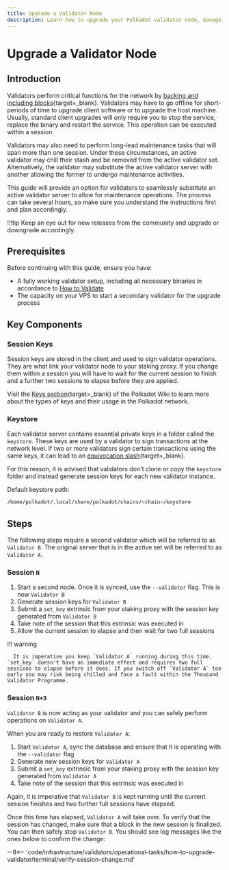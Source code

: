 ```yaml
---
title: Upgrade a Validator Node
description: Learn how to upgrade your Polkadot validator node, manage session keys, and perform seamless server maintenance without disrupting network validation.
---
```


# Upgrade a Validator Node

## Introduction

Validators perform critical functions for the network by [backing and including blocks](https://wiki.polkadot.network/docs/learn-parachains-protocol){target=\_blank}. Validators may have to go offline for short-periods of time to upgrade client software or to upgrade the host machine. Usually, standard client upgrades will only require you to stop the service, replace the binary and restart the service. This operation can be executed within a session.

Validators may also need to perform long-lead maintenance tasks that will span more than one session. Under these circumstances, an active validator may chill their stash and be removed from the active validator set. Alternatively, the validator may substitute the active validator server with another allowing the former to undergo maintenance activities.

This guide will provide an option for validators to seamlessly substitute an active validator server to allow for maintenance operations. The process can take several hours, so make sure you understand the instructions first and plan accordingly.

!!!tip 
    Keep an eye out for new releases from the community and upgrade or downgrade accordingly.

## Prerequisites

Before continuing with this guide, ensure you have:

<!--TODO: what should I have already read/done/installed before I go on? -->

- A fully working validator setup, including all necessary binaries in accordance to [How to Validate](todo:add-link)
- The capacity on your VPS to start a secondary validator for the upgrade process

## Key Components

### Session Keys

Session keys are stored in the client and used to sign validator operations. They are what link your
validator node to your staking proxy. If you change them within a session you will have to wait for
the current session to finish and a further two sessions to elapse before they are applied.

Visit the [Keys section](https://wiki.polkadot.network/docs/learn-cryptography#keys){target=\_blank} of the Polkadot Wiki to learn more about the types of keys and their usage in the Polkadot network.

### Keystore

Each validator server contains essential private keys in a folder called the `keystore`. These keys are used by a validator to sign transactions at the network level. If two or more validators sign certain transactions using the same
keys, it can lead to an [equivocation slash](https://wiki.polkadot.network/docs/learn-offenses){target=\_blank}.

For this reason, it is advised that validators don't clone or copy the `keystore` folder and instead generate session keys for each new validator instance.

Default keystore path:

```bash
/home/polkadot/.local/share/polkadot/chains/<chain>/keystore
```

## Steps

The following steps require a second validator which will be referred to as `Validator B`. The original server that is in the active set will be referred to as `Validator A`.

### Session `N`

1. Start a second node. Once it is synced, use the `--validator` flag. This is now `Validator B`
2. Generate session keys for `Validator B`
3. Submit a `set_key` extrinsic from your staking proxy with the session key generated from
   `Validator B`
4. Take note of the session that this extrinsic was executed in
5. Allow the current session to elapse and then wait for two full sessions

!!! warning

      It is imperative you keep `Validator A` running during this time. `set_key` doesn't have an immediate effect and requires two full sessions to elapse before it does. If you switch off `Validator A` too early you may risk being chilled and face a fault within the Thousand Validator Programme.

### Session `N+3`

`Validator B` is now acting as your validator and you can safely perform operations on `Validator A`.

When you are ready to restore `Validator A`:

1. Start `Validator A`, sync the database and ensure that it is operating with the `--validator`
   flag
2. Generate new session keys for `Validator A`
3. Submit a `set_key` extrinsic from your staking proxy with the session key generated from
   `Validator A`
4. Take note of the session that this extrinsic was executed in

Again, it is imperative that `Validator B` is kept running until the current session finishes and two further full sessions have elapsed.

Once this time has elapsed, `Validator A` will take over. To verify that the session has changed, make sure that a block in the new session is finalized. You can then safely stop `Validator B`. You should see log messages like the ones below to confirm the change:

--8<-- 'code/infrastructure/validators/operational-tasks/how-to-upgrade-validator/terminal/verify-session-change.md'
